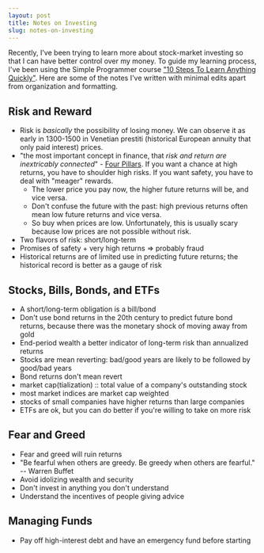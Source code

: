 ```yaml
---
layout: post
title: Notes on Investing
slug: notes-on-investing
---
```


Recently, I've been trying to learn more about stock-market investing so that I
can have better control over my money. To guide my learning process, I've been
using the Simple Programmer course ["10 Steps To Learn Anything
Quickly"](https://simpleprogrammer.com/products/learn-anything-quickly). Here
are some of the notes I've written with minimal edits apart from organization
and formatting.

## Risk and Reward

- Risk is *basically* the possibility of losing money. We can observe it as
  early in 1300-1500 in Venetian prestiti (historical European annuity that only
  paid interest) prices.
- "the most important concept in finance, that *risk and return are inextricably
  connected*" - [Four Pillars](https://smile.amazon.com/Four-Pillars-Investing-Building-Portfolio-ebook/dp/B0041842TW/).
  If you want a chance at high returns, you have to shoulder high risks. If you
  want safety, you have to deal with "meager" rewards.
  - The lower price you pay now, the higher future returns will be, and vice
    versa.
  - Don't confuse the future with the past: high previous returns often mean low
    future returns and vice versa.
  - So buy when prices are low. Unfortunately, this is usually scary because low
    prices are not possible without risk.
- Two flavors of risk: short/long-term
- Promises of safety + very high returns => probably fraud
- Historical returns are of limited use in predicting future returns; the
  historical record is better as a gauge of risk

## Stocks, Bills, Bonds, and ETFs

- A short/long-term obligation is a bill/bond
- Don't use bond returns in the 20th century to predict future bond returns,
  because there was the monetary shock of moving away from gold
- End-period wealth a better indicator of long-term risk than annualized returns
- Stocks are mean reverting: bad/good years are likely to be followed by
  good/bad years
- Bond returns don't mean revert
- market cap(tialization) :: total value of a company's outstanding stock
- most market indices are market cap weighted
- stocks of small companies have higher returns than large companies
- ETFs are ok, but you can do better if you're willing to take on more risk

## Fear and Greed

- Fear and greed will ruin returns
- "Be fearful when others are greedy. Be greedy when others are fearful."
  -- Warren Buffet
- Avoid idolizing wealth and security
- Don't invest in anything you don't understand
- Understand the incentives of people giving advice

## Managing Funds

- Pay off high-interest debt and have an emergency fund before starting
